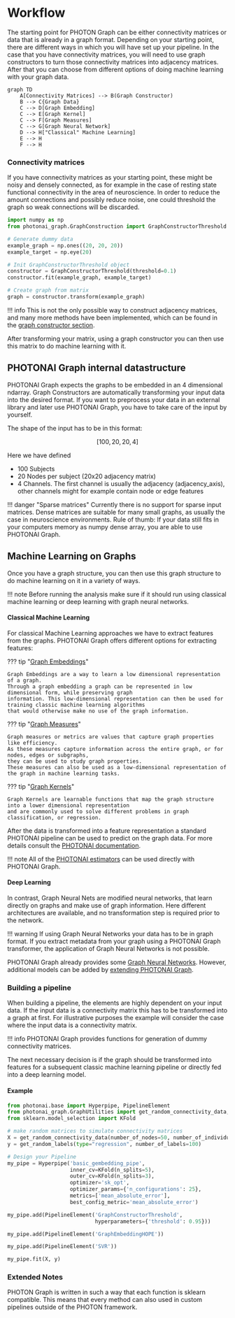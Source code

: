 # Workflow

The starting point for PHOTON Graph can be either connectivity matrices or data that is already in a graph 
format. Depending on your starting point, there are different 
ways in which you will have set up your pipeline. In the case that you have connectivity matrices, 
you will need to use graph constructors to turn those connectivity matrices into adjacency matrices. 
After that you can choose from different options of doing machine learning with your graph data.

```mermaid
graph TD
    A[Connectivity Matrices] --> B(Graph Constructor)
    B --> C{Graph Data}
    C --> D[Graph Embedding]
    C --> E[Graph Kernel]
    C --> F[Graph Measures]
    C --> G[Graph Neural Network]
    D --> H["Classical" Machine Learning]
    E --> H
    F --> H
```

### Connectivity matrices

If you have connectivity matrices as your starting point, these might be noisy and densely connected, 
as for example in the case of resting state functional connectivity in the area of neuroscience. 
In order to reduce the amount connections and possibly reduce noise, one could threshold the graph so 
weak connections will be discarded. 

```python
import numpy as np
from photonai_graph.GraphConstruction import GraphConstructorThreshold

# Generate dummy data
example_graph = np.ones((20, 20, 20))
example_target = np.eye(20)

# Init GraphConstructorThreshold object
constructor = GraphConstructorThreshold(threshold=0.1)
constructor.fit(example_graph, example_target)

# Create graph from matrix
graph = constructor.transform(example_graph)
```

!!! info
    This is not the only possible way to construct adjacency matrices, 
    and many more methods have been implemented, which can be found in the [graph constructor section](api/graph_construction.md).

After transforming your matrix, using a graph constructor you can then use this matrix to do machine learning with it.

## PHOTONAI Graph internal datastructure
PHOTONAI Graph expects the graphs to be embedded in an 4 dimensional ndarray. Graph Constructors are 
automatically transforming your input data into the desired format. If you want to preprocess your data
in an external library and later use PHOTONAI Graph, you have to take care of the input by yourself.

The shape of the input has to be in this format:

$$
[100, 20, 20, 4]
$$

Here we have defined

* 100 Subjects
* 20 Nodes per subject (20x20 adjacency matrix)
* 4 Channels. The first channel is usually the adjacency (adjacency_axis), 
other channels might for example contain node or edge features

!!! danger "Sparse matrices"
    Currently there is no support for sparse input matrices.
    Dense matrices are suitable for many small graphs, as usually the case in neuroscience environments.
    Rule of thumb: If your data still fits in your computers memory as numpy dense array, you are able to use PHOTONAI Graph.

## Machine Learning on Graphs

Once you have a graph structure, you can then use this graph structure to do machine learning on it in a variety of ways.

!!! note
    Before running the analysis make sure if it should run using classical machine learning or deep learning with graph
    neural networks.

#### Classical Machine Learning
For classical Machine Learning approaches we have to extract features from the graphs.
PHOTONAI Graph offers different options for extracting features:

??? tip "[Graph Embeddings](api/graph_embeddings.md)"

    Graph Embeddings are a way to learn a low dimensional representation of a graph. 
    Through a graph embedding a graph can be represented in low dimensional form, while preserving graph
    information. This low-dimensional representation can then be used for training classic machine learning algorithms
    that would otherwise make no use of the graph information.
??? tip "[Graph Measures](api/graph_measures.md)"

    Graph measures or metrics are values that capture graph properties like efficiency. 
    As these measures capture information across the entire graph, or for nodes, edges or subgraphs, 
    they can be used to study graph properties. 
    These measures can also be used as a low-dimensional representation of the graph in machine learning tasks.
??? tip "[Graph Kernels](api/graph_kernels.md)"

    Graph Kernels are learnable functions that map the graph structure into a lower dimensional representation 
    and are commonly used to solve different problems in graph classification, or regression.

After the data is transformed into a feature representation a standard PHOTONAI pipeline can be used to 
predict on the graph data. For more details consult the <a href='https://wwu-mmll.github.io/photonai/' target='_blank'>PHOTONAI documentation</a>.

!!! note 
    All of the <a href='https://wwu-mmll.github.io/photonai/algorithms/estimators/' target='_blank'>PHOTONAI estimators</a>
    can be used directly with PHOTONAI Graph.

#### Deep Learning
In contrast, Graph Neural Nets are modified neural networks, that learn directly on graphs and make use of graph 
information. Here different architectures are available, and no transformation step is required prior to the network.

!!! warning
    If using Graph Neural Networks your data has to be in graph format. If you extract metadata from your graph
    using a PHOTONAI Graph transformer, the application of Graph Neural Networks is not possible.

PHOTONAI Graph already provides some [Graph Neural Networks](api/graph_convnets.md). However, additional models can
be added by [extending PHOTONAI Graph](extending_photonai_graph.md).

### Building a pipeline
When building a pipeline, the elements are highly dependent on your input data.
If the input data is a connectivity matrix this has to be transformed into a graph at first.
For illustrative purposes the example will consider the case where the input data is a connectivity matrix.

!!! info
    PHOTONAI Graph provides functions for generation of dummy connectivity matrices.

The next necessary decision is if the graph should be transformed into features for a subsequent classic
machine learning pipeline or directly fed into a deep learning model.

#### Example

```python
from photonai.base import Hyperpipe, PipelineElement
from photonai_graph.GraphUtilities import get_random_connectivity_data, get_random_labels
from sklearn.model_selection import KFold

# make random matrices to simulate connectivity matrices
X = get_random_connectivity_data(number_of_nodes=50, number_of_individuals=100)
y = get_random_labels(type="regression", number_of_labels=100)

# Design your Pipeline
my_pipe = Hyperpipe('basic_gembedding_pipe',
                    inner_cv=KFold(n_splits=5),
                    outer_cv=KFold(n_splits=3),
                    optimizer='sk_opt',
                    optimizer_params={'n_configurations': 25},
                    metrics=['mean_absolute_error'],
                    best_config_metric='mean_absolute_error')

my_pipe.add(PipelineElement('GraphConstructorThreshold',
                            hyperparameters={'threshold': 0.95}))

my_pipe.add(PipelineElement('GraphEmbeddingHOPE'))

my_pipe.add(PipelineElement('SVR'))

my_pipe.fit(X, y)
```

### Extended Notes

PHOTON Graph is written in such a way that each function is sklearn compatible. This means that every method can also used in custom pipelines outside of the PHOTON framework.
